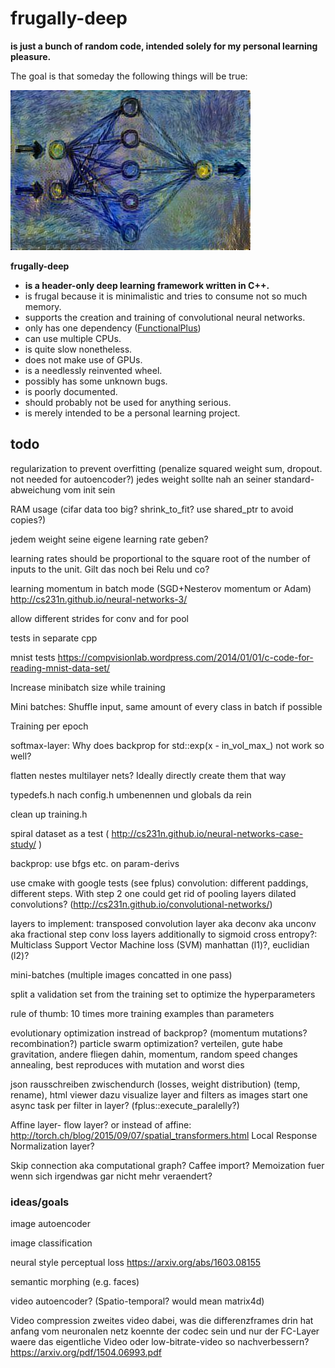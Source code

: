 frugally-deep
=============

**is just a bunch of random code, intended solely for my personal learning pleasure.**

The goal is that someday the following things will be true:

![logo](logo/frugally_deep.jpg)

**frugally-deep**

* **is a header-only deep learning framework written in C++.**
* is frugal because it is minimalistic and tries to consume not so much memory.
* supports the creation and training of convolutional neural networks.
* only has one dependency ([FunctionalPlus](https://github.com/Dobiasd/FunctionalPlus))
* can use multiple CPUs.
* is quite slow nonetheless.
* does not make use of GPUs.
* is a needlessly reinvented wheel.
* possibly has some unknown bugs.
* is poorly documented.
* should probably not be used for anything serious.
* is merely intended to be a personal learning project.




todo
----

regularization to prevent overfitting (penalize squared weight sum, dropout. not needed for autoencoder?) jedes weight sollte nah an seiner standard-abweichung vom init sein

RAM usage (cifar data too big? shrink_to_fit? use shared_ptr to avoid copies?)

jedem weight seine eigene learning rate geben?

learning rates should be proportional to the square root of the number of inputs to the unit. Gilt das noch bei Relu und co?

learning momentum in batch mode (SGD+Nesterov momentum or Adam)
http://cs231n.github.io/neural-networks-3/

allow different strides for conv and for pool

tests in separate cpp

mnist tests
https://compvisionlab.wordpress.com/2014/01/01/c-code-for-reading-mnist-data-set/

Increase minibatch size while training

Mini batches: Shuffle input, same amount of every class in batch if possible

Training per epoch

softmax-layer: Why does backprop for std::exp(x - in_vol_max_) not work so well?

flatten nestes multilayer nets? Ideally directly create them that way

typedefs.h nach config.h umbenennen und globals da rein

clean up training.h

spiral dataset as a test ( http://cs231n.github.io/neural-networks-case-study/ )

backprop: use bfgs etc. on param-derivs

use cmake with google tests (see fplus)
convolution: different paddings, different steps. With step 2 one could get rid of pooling layers
dilated convolutions? (http://cs231n.github.io/convolutional-networks/)

layers to implement:
transposed convolution layer aka deconv aka unconv aka fractional step conv
loss layers additionally to sigmoid cross entropy?: Multiclass Support Vector Machine loss (SVM) manhattan (l1)?, euclidian (l2)?

mini-batches (multiple images concatted in one pass)

split a validation set from the training set to optimize the hyperparameters

rule of thumb: 10 times more training examples than parameters

evolutionary optimization instread of backprop? (momentum mutations? recombination?)
particle swarm optimization? verteilen, gute habe gravitation, andere fliegen dahin, momentum, random speed changes annealing, best reproduces with mutation and worst dies

json rausschreiben zwischendurch (losses, weight distribution) (temp, rename), html viewer dazu
visualize layer and filters as images
start one async task per filter in layer? (fplus::execute_paralelly?)

Affine layer- flow layer?
or instead of affine: http://torch.ch/blog/2015/09/07/spatial_transformers.html
Local Response Normalization layer?

Skip connection aka computational graph?
Caffee import?
Memoization fuer wenn sich irgendwas gar nicht mehr veraendert?


### ideas/goals

image autoencoder

image classification

neural style perceptual loss
https://arxiv.org/abs/1603.08155

semantic morphing (e.g. faces)

video autoencoder? (Spatio-temporal? would mean matrix4d)

Video compression
zweites video dabei, was die differenzframes drin hat
anfang vom neuronalen netz koennte der codec sein und nur der FC-Layer waere das eigentliche Video
oder low-bitrate-video so nachverbessern? https://arxiv.org/pdf/1504.06993.pdf